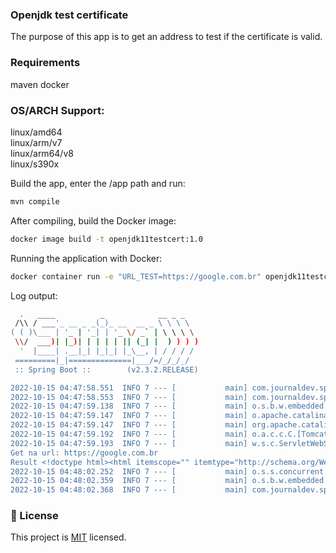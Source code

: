 ### Openjdk test certificate

The purpose of this app is to get an address to test if the certificate is valid.

### Requirements
maven
docker

### OS/ARCH Support:

linux/amd64  
linux/arm/v7  
linux/arm64/v8  
linux/s390x  

Build the app, enter the /app path and run:

```bash
mvn compile
```

After compiling, build the Docker image:

```bash
docker image build -t openjdk11testcert:1.0
```

Running the application with Docker:

```bash
docker container run -e "URL_TEST=https://google.com.br" openjdk11testcert:1.0

```

Log output:

```bash
  .   ____          _            __ _ _
 /\\ / ___'_ __ _ _(_)_ __  __ _ \ \ \ \
( ( )\___ | '_ | '_| | '_ \/ _` | \ \ \ \
 \\/  ___)| |_)| | | | | || (_| |  ) ) ) )
  '  |____| .__|_| |_|_| |_\__, | / / / /
 =========|_|==============|___/=/_/_/_/
 :: Spring Boot ::        (v2.3.2.RELEASE)

2022-10-15 04:47:58.551  INFO 7 --- [           main] com.journaldev.spring.Main               : Starting Main v1.0 on c8642516c586 with PID 7 (/app.jar started by root in /app)
2022-10-15 04:47:58.553  INFO 7 --- [           main] com.journaldev.spring.Main               : No active profile set, falling back to default profiles: default
2022-10-15 04:47:59.138  INFO 7 --- [           main] o.s.b.w.embedded.tomcat.TomcatWebServer  : Tomcat initialized with port(s): 8080 (http)
2022-10-15 04:47:59.147  INFO 7 --- [           main] o.apache.catalina.core.StandardService   : Starting service [Tomcat]
2022-10-15 04:47:59.147  INFO 7 --- [           main] org.apache.catalina.core.StandardEngine  : Starting Servlet engine: [Apache Tomcat/9.0.37]
2022-10-15 04:47:59.192  INFO 7 --- [           main] o.a.c.c.C.[Tomcat].[localhost].[/]       : Initializing Spring embedded WebApplicationContext
2022-10-15 04:47:59.193  INFO 7 --- [           main] w.s.c.ServletWebServerApplicationContext : Root WebApplicationContext: initialization completed in 605 ms
Get na url: https://google.com.br
Result <!doctype html><html itemscope="" itemtype="http://schema.org/WebPage" lang="pt-BR"><head><meta content="text/html; charset=UTF-8" http-equiv="Content-Type"><meta content="/logos/doodles/2022/teachers-day-2022-october-15-6753651837109522-law.gif" itemprop="image"><meta ...</body></html>
2022-10-15 04:48:02.252  INFO 7 --- [           main] o.s.s.concurrent.ThreadPoolTaskExecutor  : Initializing ExecutorService 'applicationTaskExecutor'
2022-10-15 04:48:02.359  INFO 7 --- [           main] o.s.b.w.embedded.tomcat.TomcatWebServer  : Tomcat started on port(s): 8080 (http) with context path ''
2022-10-15 04:48:02.368  INFO 7 --- [           main] com.journaldev.spring.Main               : Started Main in 4.193 seconds (JVM running for 4.489)

```

### 📝 License
This project is [MIT](LICENSE) licensed.